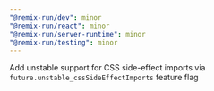```yaml
---
"@remix-run/dev": minor
"@remix-run/react": minor
"@remix-run/server-runtime": minor
"@remix-run/testing": minor
---
```


Add unstable support for CSS side-effect imports via `future.unstable_cssSideEffectImports` feature flag
